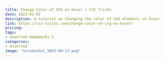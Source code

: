 ```yaml
---
title: Change Color of SVG on Hover | CSS Tricks
date: 2023-01-01
description: A tutorial on changing the color of SVG elements on hover using CSS.
link: https://css-tricks.com/change-color-of-svg-on-hover/
pricing: 
tags: 
- unsorted-bookmarks-2 
categories: 
- Unsorted 
image: "screenshot_2023-09-13.png"
---
```

